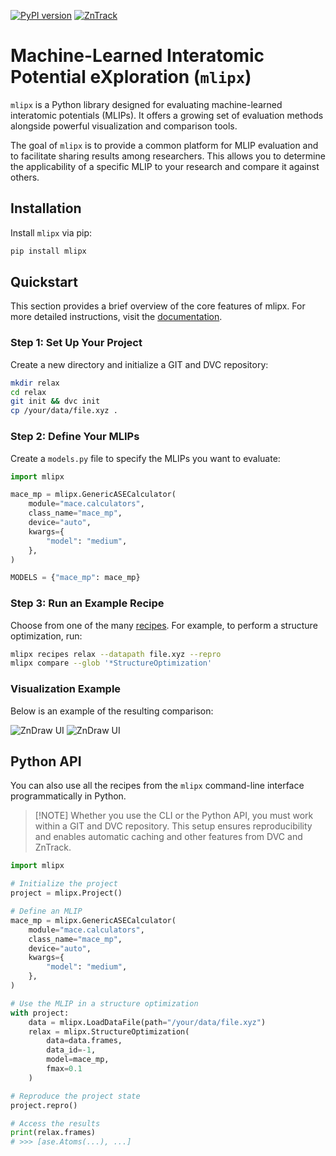 [![PyPI version](https://badge.fury.io/py/mlipx.svg)](https://badge.fury.io/py/mlipx)
[![ZnTrack](https://img.shields.io/badge/Powered%20by-ZnTrack-%23007CB0)](https://zntrack.readthedocs.io/en/latest/)

# Machine-Learned Interatomic Potential eXploration (`mlipx`)

`mlipx` is a Python library designed for evaluating machine-learned interatomic
potentials (MLIPs). It offers a growing set of evaluation methods alongside
powerful visualization and comparison tools.

The goal of `mlipx` is to provide a common platform for MLIP evaluation and to
facilitate sharing results among researchers. This allows you to determine the
applicability of a specific MLIP to your research and compare it against others.

## Installation

Install `mlipx` via pip:

```bash
pip install mlipx
```

## Quickstart

This section provides a brief overview of the core features of mlipx. For more
detailed instructions, visit the [documentation](https://mlipx.readthedocs.io).

### Step 1: Set Up Your Project

Create a new directory and initialize a GIT and DVC repository:

```bash
mkdir relax
cd relax
git init && dvc init
cp /your/data/file.xyz .
```

### Step 2: Define Your MLIPs

Create a `models.py` file to specify the MLIPs you want to evaluate:

```python
import mlipx

mace_mp = mlipx.GenericASECalculator(
    module="mace.calculators",
    class_name="mace_mp",
    device="auto",
    kwargs={
        "model": "medium",
    },
)

MODELS = {"mace_mp": mace_mp}
```

### Step 3: Run an Example Recipe

Choose from one of the many
[recipes](https://mlipx.readthedocs.io/en/latest/recipes.html). For example, to
perform a structure optimization, run:

```bash
mlipx recipes relax --datapath file.xyz --repro
mlipx compare --glob '*StructureOptimization'
```

### Visualization Example

Below is an example of the resulting comparison:

![ZnDraw UI](https://github.com/user-attachments/assets/18159cf5-613c-4779-8d52-7c5e37e2a32f#gh-dark-mode-only "ZnDraw UI")
![ZnDraw UI](https://github.com/user-attachments/assets/0d673ef4-0131-4b74-892c-0b848d0669f7#gh-light-mode-only "ZnDraw UI")

## Python API

You can also use all the recipes from the `mlipx` command-line interface
programmatically in Python.

> \[!NOTE\] Whether you use the CLI or the Python API, you must work within a
> GIT and DVC repository. This setup ensures reproducibility and enables
> automatic caching and other features from DVC and ZnTrack.

```python
import mlipx

# Initialize the project
project = mlipx.Project()

# Define an MLIP
mace_mp = mlipx.GenericASECalculator(
    module="mace.calculators",
    class_name="mace_mp",
    device="auto",
    kwargs={
        "model": "medium",
    },
)

# Use the MLIP in a structure optimization
with project:
    data = mlipx.LoadDataFile(path="/your/data/file.xyz")
    relax = mlipx.StructureOptimization(
        data=data.frames,
        data_id=-1,
        model=mace_mp,
        fmax=0.1
    )

# Reproduce the project state
project.repro()

# Access the results
print(relax.frames)
# >>> [ase.Atoms(...), ...]
```

